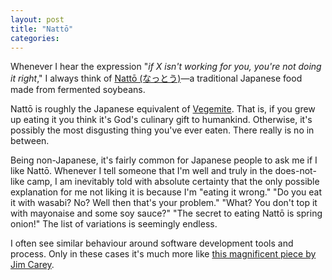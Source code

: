 ```yaml
---
layout: post
title: "Nattō"
categories:
---
```

Whenever I hear the expression "_if X isn't working for you, you're not doing it right_," I always think of [Nattō (なっとう)](http://en.wikipedia.org/wiki/Nattō)—a traditional Japanese food made from fermented soybeans.

Nattō is roughly the Japanese equivalent of [Vegemite](http://en.wikipedia.org/wiki/Vegemite). That is, if you grew up eating it you think it's God's culinary gift to humankind. Otherwise, it's possibly the most disgusting thing you've ever eaten. There really is no in between.

Being non-Japanese, it's fairly common for Japanese people to ask me if I like Nattō. Whenever I tell someone that I'm well and truly in the does-not-like camp, I am inevitably told with absolute certainty that the only possible explanation for me not liking it is because I'm "eating it wrong." "Do you eat it with wasabi? No? Well then that's your problem." "What? You don't top it with mayonaise and some soy sauce?" "The secret to eating Nattō is spring onion!" The list of variations is seemingly endless.

I often see similar behaviour around software development tools and process. Only in these cases it's much more like [this magnificent piece by Jim Carey](https://www.youtube.com/watch?v=h_vvI26NnwE).
